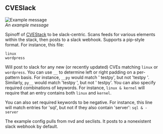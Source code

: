 ## CVESlack
![Example message](https://i.imgur.com/jOFb609.png)   
_An example message_  

Spinoff of [CVEStack](https://github.com/Plazmaz/CVEStack) to be slack-centric. Scans feeds for various elements within the stack, then posts to a slack webhook. Supports a pip-style format. For instance, this file:
```
linux
wordpress
````
Will post to slack for any new (or recently updated) CVEs matching `linux` or `wordpress`.
You can use `__` to determine left or right padding on a per-pattern basis. For instance, `__py` would match ' testpy', but not 'testpy '. Similarly, `py__` would match 'testpy ', but not ' testpy'.
You can also specify required combinations of keywords. For instance,
`linux & kernel`
will require that an entry contains both `linux` and `kernel`.

You can also set required keywords to be negative. For instance, this line will match entries for 'sql', but not if they also contain 'server':
`sql & -server`

The example config pulls from nvd and seclists. It posts to a nonexistent slack webhook by default.
